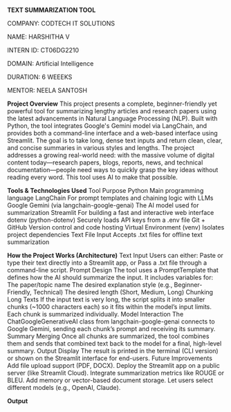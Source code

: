 **TEXT SUMMARIZATION TOOL**

COMPANY: CODTECH IT SOLUTIONS

NAME: HARSHITHA V

INTERN ID: CT06DG2210

DOMAIN: Artificial Intelligence

DURATION: 6 WEEEKS

MENTOR: NEELA SANTOSH

**Project Overview**
This project presents a complete, beginner-friendly yet powerful tool for summarizing lengthy articles and research papers using the latest advancements in Natural Language Processing (NLP). Built with Python, the tool integrates Google's Gemini model via LangChain, and provides both a command-line interface and a web-based interface using Streamlit. The goal is to take long, dense text inputs and return clean, clear, and concise summaries in various styles and lengths. The project addresses a growing real-world need: with the massive volume of digital content today—research papers, blogs, reports, news, and technical documentation—people need ways to quickly grasp the key ideas without reading every word. This tool uses AI to make that possible.

**Tools & Technologies Used**
Tool Purpose Python Main programming language LangChain For prompt templates and chaining logic with LLMs Google Gemini (via langchain-google-genai) The AI model used for summarization Streamlit For building a fast and interactive web interface dotenv (python-dotenv) Securely loads API keys from a .env file Git + GitHub Version control and code hosting Virtual Environment (venv) Isolates project dependencies Text File Input Accepts .txt files for offline text summarization

**How the Project Works (Architecture)**
Text Input Users can either: Paste or type their text directly into a Streamlit app, or Pass a .txt file through a command-line script.
Prompt Design The tool uses a PromptTemplate that defines how the AI should summarize the input. It includes variables for: The paper/topic name The desired explanation style (e.g., Beginner-Friendly, Technical) The desired length (Short, Medium, Long)
Chunking Long Texts If the input text is very long, the script splits it into smaller chunks (~1000 characters each) so it fits within the model’s input limits. Each chunk is summarized individually.
Model Interaction The ChatGoogleGenerativeAI class from langchain-google-genai connects to Google Gemini, sending each chunk’s prompt and receiving its summary.
Summary Merging Once all chunks are summarized, the tool combines them and sends that combined text back to the model for a final, high-level summary.
Output Display The result is printed in the terminal (CLI version) or shown on the Streamlit interface for end-users.
Future Improvements
Add file upload support (PDF, DOCX). Deploy the Streamlit app on a public server (like Streamlit Cloud). Integrate summarization metrics like ROUGE or BLEU. Add memory or vector-based document storage. Let users select different models (e.g., OpenAI, Claude).

**Output**

